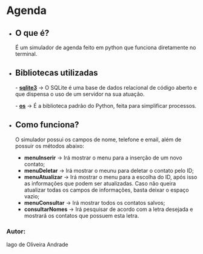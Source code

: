 <h1>Agenda</h1>
<ul>
<li><h2>O que é?</h2></li>
<p>É um simulador de agenda feito em python que funciona diretamente no terminal.</p>

<li><h2>Bibliotecas utilizadas</h2></li>
<p>- <a href="https://docs.python.org/3/library/sqlite3.html" target="_blank"><b>sqlite3</b></a> → O SQLite é uma base de dados relacional de código aberto e que dispensa o uso de um servidor na sua atuação.
<p>- <a href="https://pt.wikibooks.org/wiki/Python/Bibliotecas_padr%C3%A3o#:~:text=A%20Biblioteca%20Padr%C3%A3o%20do%20Python,no%20in%C3%ADcio%20de%20um%20script." target="_blank"><b>os</b></a> → É a biblioteca padrão do Python, feita para simplificar processos.

<li><h2>Como funciona?</h2></li>
<p>O simulador possui os campos de nome, telefone e email, além de possuir os métodos abaixo:</p>
<ul type="square">
<li><b>menuInserir</b> → Irá mostrar o menu para a inserção de um novo contato;</li>
<li><b>menuDeletar</b> → Irá mostrar o meunu para deletar o contato pelo ID;</li>
<li><b>menuAtualizar</b> → Irá mostrar o menu para a escolha do ID, após isso as informações que podem ser atualizadas. Caso não queira atualizar todas os campos de informações, basta deixar o espaço vazio;</li>
<li><b>menuConsultar</b> → Irá mostrar todos os contatos salvos;</li>
<li><b>consultarNomes</b> → Irá pesquisar de acordo com a letra desejada e mostrará os contatos que possuem esta letra.</li>
</ul>
</ul>

<h3>Autor:</h3>
<p>Iago de Oliveira Andrade</p>
